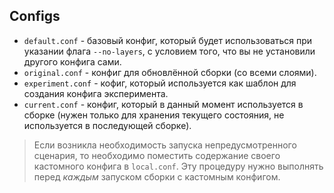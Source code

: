 ## Configs
- `default.conf` - базовый конфиг, который будет использоваться при указании флага `--no-layers`, с условием того, что вы не установили другого конфига сами.
- `original.conf` - конфиг для обновлённой сборки (со всеми слоями).
- `experiment.conf` - кофиг, который используется как шаблон для создания конфига эксперимента.
- `current.conf` - конфиг, который в данный момент используется в сборке (нужен только для хранения текущего состояния, не используется в последующей сборке).

> Если возникла необходимость запуска непредусмотренного сценария, то необходимо поместить содержание своего кастомного конфига в `local.conf`. Эту процедуру нужно выполнять перед *каждым* запуском сборки с кастомным конфигом. 
